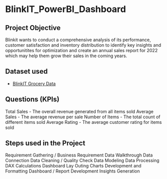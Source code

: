 # BlinkIT_PowerBI_Dashboard
## Project Objective
Blinkit wants to conduct a comprehensive analysis of its performance, customer satisfaction and inventory distribution to identify key insights and opportunitites for optimization and create an annual sales report for 2022 which may help them grow their sales in the coming years.

## Dataset used
- <a href="https://github.com/Debanshu111/Blinkit_PowerBi_Dashboard/blob/main/BlinkIT%20Grocery%20Data.xlsx">BlinkIT Grocery Data</a>

## Questions (KPIs)
Total Sales - The overall revenue generated from all items sold
Average Sales - The average revenue per sale
Number of Items - The total count of different items sold
Average Rating - The average customer rating for items sold

## Steps used in the Project
Requirement Gathering / Business Requirement
Data Walkthrough
Data Connection
Data Cleaning / Quality Check
Data Modeling
Data Processing
DAX Calculations
Dashboard Lay Outing
Charts Development and Formatting
Dashboard / Report Development
Insights Generation

